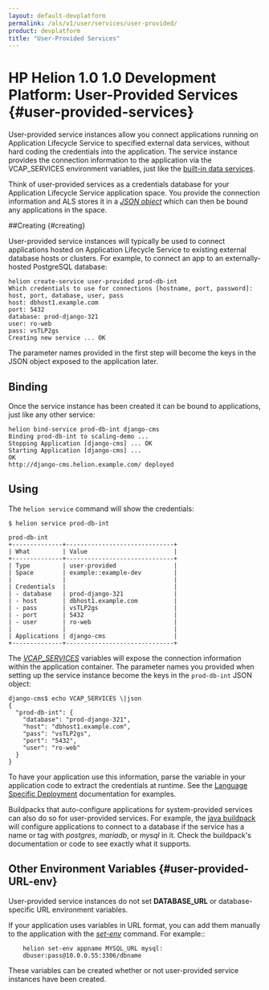 ```yaml
---
layout: default-devplatform
permalink: /als/v1/user/services/user-provided/
product: devplatform
title: "User-Provided Services"
---
```

<!--PUBLISHED-->

# HP Helion 1.0 1.0 Development Platform: User-Provided Services {#user-provided-services}

User-provided service instances allow you connect applications running
on Application Lifecycle Service to specified external data services, without hard coding the
credentials into the application. The service instance provides the
connection information to the application via the VCAP\_SERVICES environment variables, just like the [built-in data services](/als/v1/user/services/data-services/#data-services).

Think of user-provided services as a credentials database for your Application Lifecycle Service application space. You provide the connection information and ALS stores it in a [*JSON object*](#user-provided-using) which can then be bound any applications in the space.

##Creating {#creating}

User-provided service instances will typically be used to connect
applications hosted on Application Lifecycle Service to existing external database hosts or clusters. For example, to connect an app to an externally-hosted PostgreSQL database:

    helion create-service user-provided prod-db-int
    Which credentials to use for connections [hostname, port, password]: host, port, database, user, pass
    host: dbhost1.example.com
    port: 5432
    database: prod-django-321
    user: ro-web
    pass: vsTLP2gs
    Creating new service ... OK

The parameter names provided in the first step will become the keys in
the JSON object exposed to the application later.

Binding[](#binding "Permalink to this headline")
-------------------------------------------------

Once the service instance has been created it can be bound to
applications, just like any other service:

    helion bind-service prod-db-int django-cms
    Binding prod-db-int to scaling-demo ...
    Stopping Application [django-cms] ... OK
    Starting Application [django-cms] ...
    OK
    http://django-cms.helion.example.com/ deployed

Using[](#using "Permalink to this headline")
---------------------------------------------

The `helion service` command will show the
credentials:

    $ helion service prod-db-int

    prod-db-int
    +--------------+------------------------------+
    | What         | Value                        |
    +--------------+------------------------------+
    | Type         | user-provided                |
    | Space        | example::example-dev         |
    |              |                              |
    | Credentials  |                              |
    | - database   | prod-django-321              |
    | - host       | dbhost1.example.com          |
    | - pass       | vsTLP2gs                     |
    | - port       | 5432                         |
    | - user       | ro-web                       |
    |              |                              |
    | Applications | django-cms                   |
    +--------------+------------------------------+

The [*VCAP\_SERVICES*](/als/v1/user/services/data-services/#database-services-vcap-services)
variables will expose the connection information within the application
container. The parameter names you provided when setting up the service
instance become the keys in the `prod-db-int` JSON
object:

    django-cms$ echo VCAP_SERVICES \|json
    {
      "prod-db-int": {
        "database": "prod-django-321",
        "host": "dbhost1.example.com",
        "pass": "vsTLP2gs",
        "port": "5432",
        "user": "ro-web"
      }
    }

To have your application use this information, parse the variable in your application code to extract the credentials at runtime. See the [Language Specific Deployment](/als/v1/user/deploy/#language-specific-deploy) documentation for examples.

Buildpacks that auto-configure applications for system-provided services can also do so for user-provided services. For example, the [java buildpack](https://github.com/cloudfoundry/java-buildpack) will configure applications to connect to a database if the service has a name or tag with *postgres*, *mariadb*, or *mysql* in it. Check the buildpack's documentation or code to see exactly what it supports. 

## Other Environment Variables {#user-provided-URL-env} 

User-provided service instances do not set **DATABASE_URL** or 
database-specific URL environment variables. 
 
If your application uses variables in URL format, you can add them manually to the application with the [*set-env*](/als/v1/user/reference/client-ref/) command. For example:: 
 
		helion set-env appname MYSQL_URL mysql:
		dbuser:pass@10.0.0.55:3306/dbname 
 
These variables can be created whether or not user-provided service instances have been created. 
